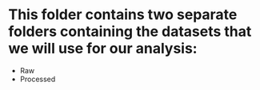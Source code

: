 # This folder contains two separate folders containing the datasets that we will use for our analysis:
- Raw 
- Processed
